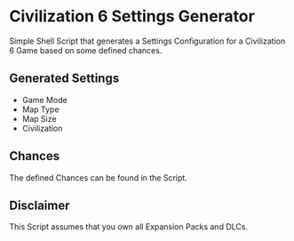 # Civilization 6 Settings Generator

Simple Shell Script that generates a Settings Configuration for a Civilization 6 Game based on some defined chances.

## Generated Settings

- Game Mode
- Map Type 
- Map Size
- Civilization

## Chances

The defined Chances can be found in the Script.

## Disclaimer

This Script assumes that you own all Expansion Packs and DLCs.